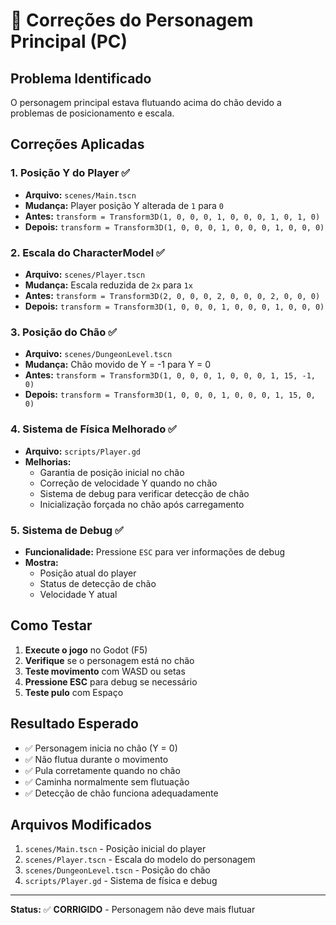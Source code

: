# 🔧 Correções do Personagem Principal (PC)

## Problema Identificado

O personagem principal estava flutuando acima do chão devido a problemas de posicionamento e escala.

## Correções Aplicadas

### 1. **Posição Y do Player** ✅

- **Arquivo:** `scenes/Main.tscn`
- **Mudança:** Player posição Y alterada de `1` para `0`
- **Antes:** `transform = Transform3D(1, 0, 0, 0, 1, 0, 0, 0, 1, 0, 1, 0)`
- **Depois:** `transform = Transform3D(1, 0, 0, 0, 1, 0, 0, 0, 1, 0, 0, 0)`

### 2. **Escala do CharacterModel** ✅

- **Arquivo:** `scenes/Player.tscn`
- **Mudança:** Escala reduzida de `2x` para `1x`
- **Antes:** `transform = Transform3D(2, 0, 0, 0, 2, 0, 0, 0, 2, 0, 0, 0)`
- **Depois:** `transform = Transform3D(1, 0, 0, 0, 1, 0, 0, 0, 1, 0, 0, 0)`

### 3. **Posição do Chão** ✅

- **Arquivo:** `scenes/DungeonLevel.tscn`
- **Mudança:** Chão movido de Y = -1 para Y = 0
- **Antes:** `transform = Transform3D(1, 0, 0, 0, 1, 0, 0, 0, 1, 15, -1, 0)`
- **Depois:** `transform = Transform3D(1, 0, 0, 0, 1, 0, 0, 0, 1, 15, 0, 0)`

### 4. **Sistema de Física Melhorado** ✅

- **Arquivo:** `scripts/Player.gd`
- **Melhorias:**
  - Garantia de posição inicial no chão
  - Correção de velocidade Y quando no chão
  - Sistema de debug para verificar detecção de chão
  - Inicialização forçada no chão após carregamento

### 5. **Sistema de Debug** ✅

- **Funcionalidade:** Pressione `ESC` para ver informações de debug
- **Mostra:**
  - Posição atual do player
  - Status de detecção de chão
  - Velocidade Y atual

## Como Testar

1. **Execute o jogo** no Godot (F5)
2. **Verifique** se o personagem está no chão
3. **Teste movimento** com WASD ou setas
4. **Pressione ESC** para debug se necessário
5. **Teste pulo** com Espaço

## Resultado Esperado

- ✅ Personagem inicia no chão (Y = 0)
- ✅ Não flutua durante o movimento
- ✅ Pula corretamente quando no chão
- ✅ Caminha normalmente sem flutuação
- ✅ Detecção de chão funciona adequadamente

## Arquivos Modificados

1. `scenes/Main.tscn` - Posição inicial do player
2. `scenes/Player.tscn` - Escala do modelo do personagem
3. `scenes/DungeonLevel.tscn` - Posição do chão
4. `scripts/Player.gd` - Sistema de física e debug

---

**Status:** ✅ **CORRIGIDO** - Personagem não deve mais flutuar
